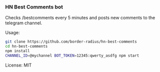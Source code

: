### HN Best Comments bot

Checks /bestcomments every 5 minutes and posts new comments to the telegram channel.

Usage:

```bash
git clone https://github.com/border-radius/hn-best-comments
cd hn-best-comments
npm install
CHANNEL_ID=@mychannel BOT_TOKEN=12345:qwerty_asdfg npm start
```

License: MIT